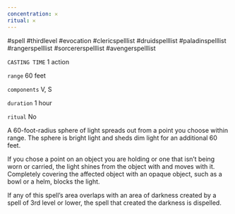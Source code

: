 ```yaml
---
concentration: 𐄂
ritual: 𐄂
---
```

#spell #thirdlevel #evocation #clericspelllist #druidspelllist #paladinspelllist #rangerspelllist #sorcererspelllist #avengerspelllist

`CASTING TIME`
1 action

`range`
60 feet

`components`
V, S

`duration`
1 hour

`ritual`
No

A 60-foot-radius sphere of light spreads out from a point you choose within range. The sphere is bright light and sheds dim light for an additional 60 feet.

If you chose a point on an object you are holding or one that isn’t being worn or carried, the light shines from the object with and moves with it. Completely covering the affected object with an opaque object, such as a bowl or a helm, blocks the light.

If any of this spell’s area overlaps with an area of darkness created by a spell of 3rd level or lower, the spell that created the darkness is dispelled.